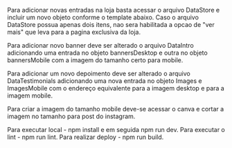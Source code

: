 Para adicionar novas entradas na loja basta acessar o arquivo DataStore e incluir um novo objeto conforme o template abaixo. Caso o arquivo DataStore possua apenas dois itens, nao sera habilitada a opcao de "ver mais" que leva para a pagina exclusiva da loja.

<!-- {
                "id": 4,
                "title": "Amor nos Tempos de Quarentena - Amanda Boaviagem",
                "description": "Amor e Morte andam lado a lado. O dia a dia da jovem médica Manuela no hospital em que trabalha em tempos de pandemia do Covid19. Flashes de um passado não tão distante mas feliz, a lua de mel dela e Pedro na Riviera Maya, nas cálidas águas do Caribe. O medo e a insegurança que sente ao ter de encarar a pandemia sozinha. O marido preso em outro país sem poder voltar ao Brasil. Amizades, sonhos, descobertas. Uma luz em sua vida quando tudo parecia perdido. Um antídoto para a pandemia? Acompanhe Manuela nesses tempos difusos (e confusos) em que a verdade é desmentida e o que era solução se torna problema. Sua sanidade mental está sendo posta à prova a todo o momento nessa pandemia? Manuela está pronta pro jogo e disposta a arriscar tudo. E você? O que você seria capaz de fazer por amor?",
                "image": "/images/session03/book1.png",
                "linkAmazon": "https://www.amazon.com.br/gp/product/B095L64BDN/ref=as_li_tl?ie=UTF8&camp=1789&creative=9325&creativeASIN=B095L64BDN&linkCode=as2&tag=amandaboaviag-20&linkId=6c8777f4c063d10938dc2ffcbe3883d5",
                "linkUiclap": "https://loja.uiclap.com/titulo/ua8461/",
                "direction": "right"
} -->

Para adicionar novo banner deve ser alterado o arquivo DataIntro adicionando uma entrada no objeto bannersDesktop e outra no objeto bannersMobile com a imagem do tamanho certo para mobile.

Para adicionar um novo depoimento deve ser alterado o arquivo DataTestimonials adicionando uma nova entrada no objeto Images e ImagesMobile com o endereço equivalente para a imagem desktop e para a imagem mobile.

Para criar a imagem do tamanho mobile deve-se acessar o canva e cortar a imagem no tamanho para post do instagram.

Para executar local - npm install e em seguida npm run dev.
Para executar o lint - npm run lint.
Para realizar deploy - npm run build.